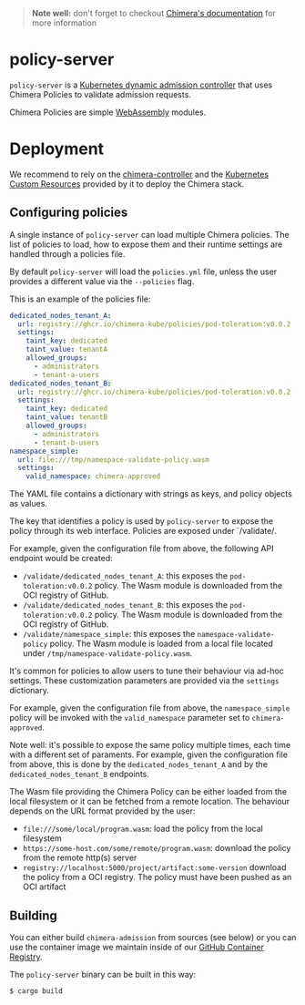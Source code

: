 > **Note well:** don't forget to checkout [Chimera's documentation](https://chimera-kube.github.io/chimera-book/)
> for more information

# policy-server

`policy-server` is a
[Kubernetes dynamic admission controller](https://kubernetes.io/docs/reference/access-authn-authz/extensible-admission-controllers/)
that uses Chimera Policies to validate admission requests.

Chimera Policies are simple [WebAssembly](https://webassembly.org/)
modules.

# Deployment

We recommend to rely on the [chimera-controller](https://github.com/chimera-kube/chimera-controller)
and the [Kubernetes Custom Resources](https://kubernetes.io/docs/concepts/extend-kubernetes/api-extension/custom-resources/)
provided by it to deploy the Chimera stack.

## Configuring policies

A single instance of `policy-server` can load multiple Chimera policies. The list
of policies to load, how to expose them and their runtime settings are handled
through a policies file.

By default `policy-server` will load the `policies.yml` file, unless the user
provides a different value via the `--policies` flag.

This is an example of the policies file:

```yml
dedicated_nodes_tenant_A:
  url: registry://ghcr.io/chimera-kube/policies/pod-toleration:v0.0.2
  settings:
    taint_key: dedicated
    taint_value: tenantA
    allowed_groups:
      - administrators
      - tenant-a-users
dedicated_nodes_tenant_B:
  url: registry://ghcr.io/chimera-kube/policies/pod-toleration:v0.0.2
  settings:
    taint_key: dedicated
    taint_value: tenantB
    allowed_groups:
      - administrators
      - tenant-b-users
namespace_simple:
  url: file:///tmp/namespace-validate-policy.wasm
  settings:
    valid_namespace: chimera-approved
```

The YAML file contains a dictionary with strings as keys, and policy objects as values.

The key that identifies a policy is used by `policy-server` to expose the policy
through its web interface. Policies are exposed under `/validate/<policy id>.

For example, given the configuration file from above, the following API endpoint
would be created:

  * `/validate/dedicated_nodes_tenant_A`: this exposes the `pod-toleration:v0.0.2`
    policy. The Wasm module is downloaded from the OCI registry of GitHub.
  * `/validate/dedicated_nodes_tenant_B`: this exposes the `pod-toleration:v0.0.2`
    policy. The Wasm module is downloaded from the OCI registry of GitHub.
  * `/validate/namespace_simple`: this exposes the `namespace-validate-policy`
    policy. The Wasm module is loaded from a local file located under `/tmp/namespace-validate-policy.wasm`.

It's common for policies to allow users to tune their behaviour via ad-hoc settings.
These customization parameters are provided via the `settings` dictionary.

For example, given the configuration file from above, the `namespace_simple` policy
will be invoked with the `valid_namespace` parameter set to `chimera-approved`.

Note well: it's possible to expose the same policy multiple times, each time with
a different set of paraments. For example, given the configuration file from above,
this is done by the `dedicated_nodes_tenant_A` and by the `dedicated_nodes_tenant_B` endpoints.

The Wasm file providing the Chimera Policy can be either loaded from
the local filesystem or it can be fetched from a remote location. The behaviour
depends on the URL format provided by the user:

* `file:///some/local/program.wasm`: load the policy from the local filesystem
* `https://some-host.com/some/remote/program.wasm`: download the policy from the
  remote http(s) server
* `registry://localhost:5000/project/artifact:some-version` download the policy
  from a OCI registry. The policy must have been pushed as an OCI artifact


## Building

You can either build `chimera-admission` from sources (see below) or you can
use the container image we maintain inside of our
[GitHub Container Registry](https://github.com/orgs/chimera-kube/packages/container/package/policy-server).

The `policy-server` binary can be built in this way:

```shell
$ cargo build
```
